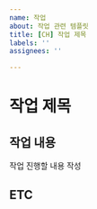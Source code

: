 ```yaml
---
name: 작업
about: 작업 관련 템플릿
title: [CH] 작업 제목
labels: ''
assignees: ''

---
```


# 작업 제목

## 작업 내용

작업 진행할 내용 작성

## ETC
